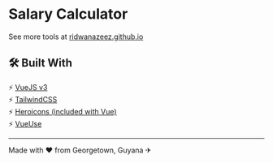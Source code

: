 # Salary Calculator

See more tools at [ridwanazeez.github.io](https://ridwanazeez.github.io)

## 🛠 Built With

⚡ [VueJS v3](https://vuejs.org/) \
⚡ [TailwindCSS](https://tailwindcss.com/) \
⚡ [Heroicons (included with Vue)](https://heroicons.com/) \
⚡ [VueUse](https://vueuse.org/)

---

Made with ♥ from Georgetown, Guyana ✈
